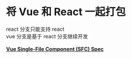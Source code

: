 <h1>将 Vue 和 React 一起打包</h1>

react 分支只能支持 react<br />
vue 分支是基于 react 分支继续开发<br/><br/>
<b>
  <a href="https://github.com/vuejs/vue-loader/blob/master/docs/spec.md">
    Vue Single-File Component (SFC) Spec
  </a>
</b><br/>

